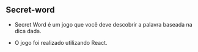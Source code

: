 ## Secret-word

- Secret Word é um jogo que você deve descobrir a palavra baseada na dica dada.

- O jogo foi realizado utilizando React.
